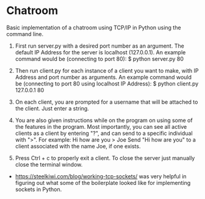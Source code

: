 # Chatroom

Basic implementation of a chatroom using TCP/IP in Python using the command line.

1. First run server.py with a desired port number as an argument. The default IP Address for the server is localhost (127.0.0.1).
An example command would be (connecting to port 80):
$ python server.py 80

2. Then run client.py for each instance of a client you want to make, with IP Address and port number as arguments.
An example command would be (connecting to port 80 using localhost IP Address):
$ python client.py 127.0.0.1 80

3. On each client, you are prompted for a username that will be attached to the client. Just enter a string.

4. You are also given instructions while on the program on using some of the features in the program. 
Most importantly, you can see all active clients as a client by entering "?", and can send to a specific individual with ">".
For example:
Hi how are you > Joe
Send "Hi how are you" to a client associated with the name Joe, if one exists.

5. Press Ctrl + c to properly exit a client. To close the server just manually close the terminal window. 



* https://steelkiwi.com/blog/working-tcp-sockets/ was very helpful in figuring out what some of the boilerplate looked like
for implementing sockets in Python.
